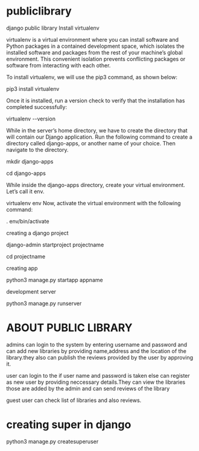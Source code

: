 # publiclibrary
django public library
Install virtualenv

virtualenv is a virtual environment where you can install software and Python packages in a contained development space, which isolates the installed software and packages from the rest of your machine’s global environment. This convenient isolation prevents conflicting packages or software from interacting with each other.

To install virtualenv, we will use the pip3 command, as shown below:

pip3 install virtualenv

Once it is installed, run a version check to verify that the installation has completed successfully:

virtualenv --version

While in the server’s home directory, we have to create the directory that will contain our Django application. Run the following command to create a directory called django-apps, or another name of your choice. Then navigate to the directory.

mkdir django-apps

cd django-apps 

While inside the django-apps directory, create your virtual environment. Let’s call it env.

virtualenv env
Now, activate the virtual environment with the following command:

. env/bin/activate

creating a django project

 django-admin startproject projectname

cd projectname

creating app

 python3 manage.py startapp appname

development server

 python3 manage.py runserver

# ABOUT PUBLIC LIBRARY

admins can login to the system by entering username and password and can add new libraries by providing name,address and the location of the library.they also can publish the reviews provided by the user by approving it.

user can login to the if user name and password is taken else can register as new user by providing neccessary details.They can view the libraries those are added by the admin and can send reviews of the library

guest user can check list of libraries and also reviews.

# creating super in django

python3 manage.py createsuperuser


